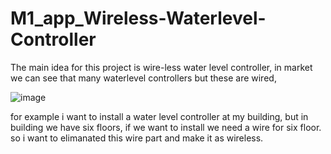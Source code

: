 # M1_app_Wireless-Waterlevel-Controller
The main idea for this project is wire-less water level controller, in market we can see that many waterlevel controllers but these are wired,

![image](https://user-images.githubusercontent.com/94225184/142351299-ff0a7be8-35b9-4bce-8e0c-f961b9e6d601.png)

for example i want to install a water level controller at my building, but in building we have six floors, if we want to install we need a wire for six floor. so i want to elimanated this wire part and make it as wireless. 
